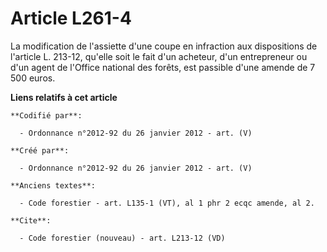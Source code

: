 # Article L261-4

La modification de l'assiette d'une coupe en infraction aux dispositions de l'article L. 213-12, qu'elle soit le fait d'un
acheteur, d'un entrepreneur ou d'un agent de l'Office national des forêts, est passible d'une amende de 7 500 euros.

**Liens relatifs à cet article**

	**Codifié par**:

	  - Ordonnance n°2012-92 du 26 janvier 2012 - art. (V)

	**Créé par**:

	  - Ordonnance n°2012-92 du 26 janvier 2012 - art. (V)

	**Anciens textes**:

	  - Code forestier - art. L135-1 (VT), al 1 phr 2 ecqc amende, al 2.

	**Cite**:

	  - Code forestier (nouveau) - art. L213-12 (VD)
